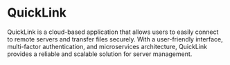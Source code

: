# QuickLink
QuickLink is a cloud-based application that allows users to easily connect to remote servers and transfer files securely. With a user-friendly interface, multi-factor authentication, and microservices architecture, QuickLink provides a reliable and scalable solution for server management.
